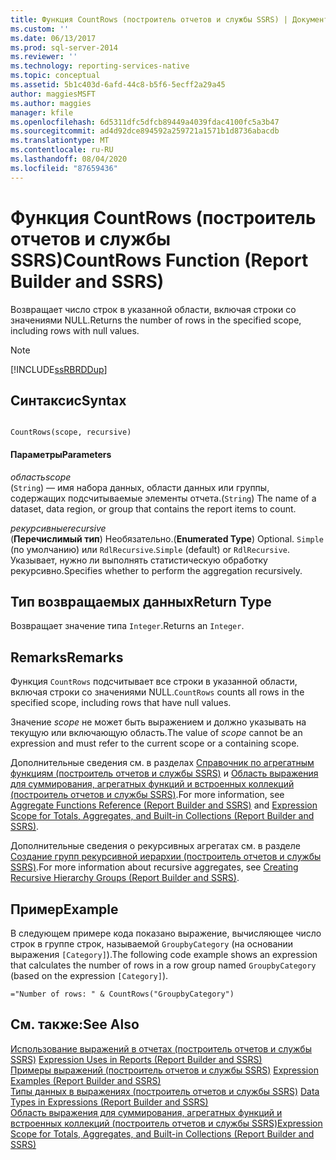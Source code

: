 ```yaml
---
title: Функция CountRows (построитель отчетов и службы SSRS) | Документы Майкрософт
ms.custom: ''
ms.date: 06/13/2017
ms.prod: sql-server-2014
ms.reviewer: ''
ms.technology: reporting-services-native
ms.topic: conceptual
ms.assetid: 5b1c403d-6afd-44c8-b5f6-5ecff2a29a45
author: maggiesMSFT
ms.author: maggies
manager: kfile
ms.openlocfilehash: 6d5311dfc5dfcb89449a4039fdac4100fc5a3b47
ms.sourcegitcommit: ad4d92dce894592a259721a1571b1d8736abacdb
ms.translationtype: MT
ms.contentlocale: ru-RU
ms.lasthandoff: 08/04/2020
ms.locfileid: "87659436"
---
```

# <a name="countrows-function-report-builder-and-ssrs"></a><span data-ttu-id="61e4b-102">Функция CountRows (построитель отчетов и службы SSRS)</span><span class="sxs-lookup"><span data-stu-id="61e4b-102">CountRows Function (Report Builder and SSRS)</span></span>
  <span data-ttu-id="61e4b-103">Возвращает число строк в указанной области, включая строки со значениями NULL.</span><span class="sxs-lookup"><span data-stu-id="61e4b-103">Returns the number of rows in the specified scope, including rows with null values.</span></span>  
  
> [!NOTE]  
>  [!INCLUDE[ssRBRDDup](../../includes/ssrbrddup-md.md)]  
  
## <a name="syntax"></a><span data-ttu-id="61e4b-104">Синтаксис</span><span class="sxs-lookup"><span data-stu-id="61e4b-104">Syntax</span></span>  
  
```  
  
CountRows(scope, recursive)  
```  
  
#### <a name="parameters"></a><span data-ttu-id="61e4b-105">Параметры</span><span class="sxs-lookup"><span data-stu-id="61e4b-105">Parameters</span></span>  
 <span data-ttu-id="61e4b-106">*область*</span><span class="sxs-lookup"><span data-stu-id="61e4b-106">*scope*</span></span>  
 <span data-ttu-id="61e4b-107">(`String`) — имя набора данных, области данных или группы, содержащих подсчитываемые элементы отчета.</span><span class="sxs-lookup"><span data-stu-id="61e4b-107">(`String`) The name of a dataset, data region, or group that contains the report items to count.</span></span>  
  
 <span data-ttu-id="61e4b-108">*рекурсивные*</span><span class="sxs-lookup"><span data-stu-id="61e4b-108">*recursive*</span></span>  
 <span data-ttu-id="61e4b-109">(**Перечислимый тип**) Необязательно.</span><span class="sxs-lookup"><span data-stu-id="61e4b-109">(**Enumerated Type**) Optional.</span></span> <span data-ttu-id="61e4b-110">`Simple` (по умолчанию) или `RdlRecursive`.</span><span class="sxs-lookup"><span data-stu-id="61e4b-110">`Simple` (default) or `RdlRecursive`.</span></span> <span data-ttu-id="61e4b-111">Указывает, нужно ли выполнять статистическую обработку рекурсивно.</span><span class="sxs-lookup"><span data-stu-id="61e4b-111">Specifies whether to perform the aggregation recursively.</span></span>  
  
## <a name="return-type"></a><span data-ttu-id="61e4b-112">Тип возвращаемых данных</span><span class="sxs-lookup"><span data-stu-id="61e4b-112">Return Type</span></span>  
 <span data-ttu-id="61e4b-113">Возвращает значение типа `Integer`.</span><span class="sxs-lookup"><span data-stu-id="61e4b-113">Returns an `Integer`.</span></span>  
  
## <a name="remarks"></a><span data-ttu-id="61e4b-114">Remarks</span><span class="sxs-lookup"><span data-stu-id="61e4b-114">Remarks</span></span>  
 <span data-ttu-id="61e4b-115">Функция `CountRows` подсчитывает все строки в указанной области, включая строки со значениями NULL.</span><span class="sxs-lookup"><span data-stu-id="61e4b-115">`CountRows` counts all rows in the specified scope, including rows that have null values.</span></span>  
  
 <span data-ttu-id="61e4b-116">Значение *scope* не может быть выражением и должно указывать на текущую или включающую область.</span><span class="sxs-lookup"><span data-stu-id="61e4b-116">The value of *scope* cannot be an expression and must refer to the current scope or a containing scope.</span></span>  
  
 <span data-ttu-id="61e4b-117">Дополнительные сведения см. в разделах [Справочник по агрегатным функциям (построитель отчетов и службы SSRS)](report-builder-functions-aggregate-functions-reference.md) и [Область выражения для суммирования, агрегатных функций и встроенных коллекций (построитель отчетов и службы SSRS)](expression-scope-for-totals-aggregates-and-built-in-collections.md).</span><span class="sxs-lookup"><span data-stu-id="61e4b-117">For more information, see [Aggregate Functions Reference &#40;Report Builder and SSRS&#41;](report-builder-functions-aggregate-functions-reference.md) and [Expression Scope for Totals, Aggregates, and Built-in Collections &#40;Report Builder and SSRS&#41;](expression-scope-for-totals-aggregates-and-built-in-collections.md).</span></span>  
  
 <span data-ttu-id="61e4b-118">Дополнительные сведения о рекурсивных агрегатах см. в разделе [Создание групп рекурсивной иерархии (построитель отчетов и службы SSRS)](creating-recursive-hierarchy-groups-report-builder-and-ssrs.md).</span><span class="sxs-lookup"><span data-stu-id="61e4b-118">For more information about recursive aggregates, see [Creating Recursive Hierarchy Groups &#40;Report Builder and SSRS&#41;](creating-recursive-hierarchy-groups-report-builder-and-ssrs.md).</span></span>  
  
## <a name="example"></a><span data-ttu-id="61e4b-119">Пример</span><span class="sxs-lookup"><span data-stu-id="61e4b-119">Example</span></span>  
 <span data-ttu-id="61e4b-120">В следующем примере кода показано выражение, вычисляющее число строк в группе строк, называемой `GroupbyCategory` (на основании выражения `[Category]`).</span><span class="sxs-lookup"><span data-stu-id="61e4b-120">The following code example shows an expression that calculates the number of rows in a row group named `GroupbyCategory` (based on the expression `[Category]`).</span></span>  
  
```  
="Number of rows: " & CountRows("GroupbyCategory")  
```  
  
## <a name="see-also"></a><span data-ttu-id="61e4b-121">См. также:</span><span class="sxs-lookup"><span data-stu-id="61e4b-121">See Also</span></span>  
 <span data-ttu-id="61e4b-122">[Использование выражений в отчетах (построитель отчетов и службы SSRS)](expression-uses-in-reports-report-builder-and-ssrs.md) </span><span class="sxs-lookup"><span data-stu-id="61e4b-122">[Expression Uses in Reports &#40;Report Builder and SSRS&#41;](expression-uses-in-reports-report-builder-and-ssrs.md) </span></span>  
 <span data-ttu-id="61e4b-123">[Примеры выражений (построитель отчетов и службы SSRS)](expression-examples-report-builder-and-ssrs.md) </span><span class="sxs-lookup"><span data-stu-id="61e4b-123">[Expression Examples &#40;Report Builder and SSRS&#41;](expression-examples-report-builder-and-ssrs.md) </span></span>  
 <span data-ttu-id="61e4b-124">[Типы данных в выражениях (построитель отчетов и службы SSRS)](expressions-report-builder-and-ssrs.md) </span><span class="sxs-lookup"><span data-stu-id="61e4b-124">[Data Types in Expressions &#40;Report Builder and SSRS&#41;](expressions-report-builder-and-ssrs.md) </span></span>  
 [<span data-ttu-id="61e4b-125">Область выражения для суммирования, агрегатных функций и встроенных коллекций (построитель отчетов и службы SSRS)</span><span class="sxs-lookup"><span data-stu-id="61e4b-125">Expression Scope for Totals, Aggregates, and Built-in Collections &#40;Report Builder and SSRS&#41;</span></span>](expression-scope-for-totals-aggregates-and-built-in-collections.md)  
  
  
